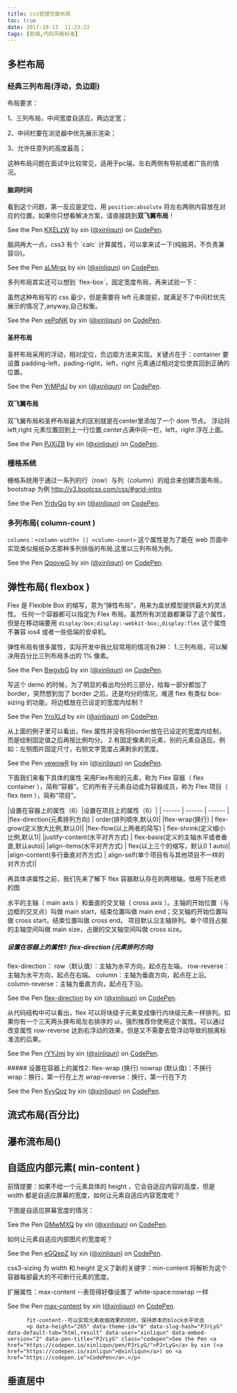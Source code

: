```yaml
---
title: css管理页面布局
toc: true
date: 2017-10-13  11:23:22
tags: [前端,代码风格标准]
---
```


## 多栏布局

### 经典三列布局(浮动，负边距)

布局要求：

1、三列布局，中间宽度自适应，两边定宽； 

2、中间栏要在浏览器中优先展示渲染； 

3、允许任意列的高度最高；

这种布局问题在面试中比较常见，适用于pc端，左右两侧有导航或者广告的情况。

#### 脑洞时间

看到这个问题，第一反应是定位，用 `position:absolute` 将左右两侧内容放在对应的位置。如果你只想看解决方案，请直接跳到**双飞翼布局**！

<p data-height="265" data-theme-id="0" data-slug-hash="KXELzW" data-default-tab="css,result" data-user="xinliqun" data-embed-version="2" data-pen-title="KXELzW" class="codepen">See the Pen <a href="https://codepen.io/xinliqun/pen/KXELzW/">KXELzW</a> by xin (<a href="https://codepen.io/xinliqun">@xinliqun</a>) on <a href="https://codepen.io">CodePen</a>.</p>
<script async src="https://production-assets.codepen.io/assets/embed/ei.js"></script>
脑洞再大一点，css3 有个 `calc` 计算属性，可以拿来试一下(纯脑洞，不负责兼容😒)。

<p data-height="265" data-theme-id="0" data-slug-hash="aLMrgx" data-default-tab="css,result" data-user="xinliqun" data-embed-version="2" data-pen-title="aLMrgx" class="codepen">See the Pen <a href="https://codepen.io/xinliqun/pen/aLMrgx/">aLMrgx</a> by xin (<a href="https://codepen.io/xinliqun">@xinliqun</a>) on <a href="https://codepen.io">CodePen</a>.</p>
<script async src="https://production-assets.codepen.io/assets/embed/ei.js"></script>
多列布局其实还可以想到 `flex-box`，固定宽度布局，再来试验一下：

虽然这种布局写的 css 最少，但是需要将 left 元素提前，就满足不了中间栏优先展示的情况了,anyway,自己权衡。

<p data-height="265" data-theme-id="0" data-slug-hash="vePqNK" data-default-tab="css,result" data-user="xinliqun" data-embed-version="2" data-pen-title="vePqNK" class="codepen">See the Pen <a href="https://codepen.io/xinliqun/pen/vePqNK/">vePqNK</a> by xin (<a href="https://codepen.io/xinliqun">@xinliqun</a>) on <a href="https://codepen.io">CodePen</a>.</p>
<script async src="https://production-assets.codepen.io/assets/embed/ei.js"></script>

#### 圣杯布局
圣杯布局采用的浮动，相对定位，负边距方法来实现。关键点在于：container 要设置 padding-left，pading-right，left，right 元素通过相对定位使其回到正确的位置。
<p data-height="265" data-theme-id="0" data-slug-hash="YrMPdJ" data-default-tab="css,result" data-user="xinliqun" data-embed-version="2" data-pen-title="YrMPdJ" class="codepen">See the Pen <a href="https://codepen.io/xinliqun/pen/YrMPdJ/">YrMPdJ</a> by xin (<a href="https://codepen.io/xinliqun">@xinliqun</a>) on <a href="https://codepen.io">CodePen</a>.</p>
<script async src="https://production-assets.codepen.io/assets/embed/ei.js"></script>

#### 双飞翼布局
双飞翼布局和圣杯布局最大的区别就是在center里添加了一个 dom 节点。
浮动将 left,right 元素位置回到上一行位置,center占满中间一栏，left，right 浮在上面。

<p data-height="265" data-theme-id="0" data-slug-hash="PJXjZB" data-default-tab="css,result" data-user="xinliqun" data-embed-version="2" data-pen-title="PJXjZB" class="codepen">See the Pen <a href="https://codepen.io/xinliqun/pen/PJXjZB/">PJXjZB</a> by xin (<a href="https://codepen.io/xinliqun">@xinliqun</a>) on <a href="https://codepen.io">CodePen</a>.</p>
<script async src="https://production-assets.codepen.io/assets/embed/ei.js"></script>

### 栅格系统
栅格系统用于通过一系列的行（row）与列（column）的组合来创建页面布局，bootstrap 为例 http://v3.bootcss.com/css/#grid-intro

<p data-height="265" data-theme-id="0" data-slug-hash="YrdvQq" data-default-tab="html,result" data-user="xinliqun" data-embed-version="2" data-pen-title="YrdvQq" class="codepen">See the Pen <a href="https://codepen.io/xinliqun/pen/YrdvQq/">YrdvQq</a> by xin (<a href="https://codepen.io/xinliqun">@xinliqun</a>) on <a href="https://codepen.io">CodePen</a>.</p>
<script async src="https://production-assets.codepen.io/assets/embed/ei.js"></script> 

### 多列布局( column-count )
`columns：<column-width> || <column-count>` 这个属性是为了能在 web  页面中实现类似报纸杂志那种多列排版的布局,这里以三列布局为例。
<p data-height="265" data-theme-id="0" data-slug-hash="QqovwG" data-default-tab="html,result" data-user="xinliqun" data-embed-version="2" data-pen-title="QqovwG" class="codepen">See the Pen <a href="https://codepen.io/xinliqun/pen/QqovwG/">QqovwG</a> by xin (<a href="https://codepen.io/xinliqun">@xinliqun</a>) on <a href="https://codepen.io">CodePen</a>.</p>
<script async src="https://production-assets.codepen.io/assets/embed/ei.js"></script>

## 弹性布局( flexbox )
Flex 是 Flexible Box 的缩写，意为“弹性布局”，用来为盒状模型提供最大的灵活性。
任何一个容器都可以指定为 Flex 布局。虽然所有浏览器都兼容了这个属性，但是在移动端要用 ` display:box;display:-webkit-box; `,`display:flex`  这个属性不兼容 ios4 或者一些低端的安卓机。

弹性布局有很多属性，实际开发中我比较常用的情况有2种：
1.三列布局，可以解决用百分比三列布局多出的 1% 像素。

<p data-height="265" data-theme-id="0" data-slug-hash="BwgybG" data-default-tab="css,result" data-user="xinliqun" data-embed-version="2" data-pen-title="BwgybG" class="codepen">See the Pen <a href="https://codepen.io/xinliqun/pen/BwgybG/">BwgybG</a> by xin (<a href="https://codepen.io/xinliqun">@xinliqun</a>) on <a href="https://codepen.io">CodePen</a>.</p>
<script async src="https://production-assets.codepen.io/assets/embed/ei.js"></script>
写这个 demo 的时候，为了明显的看出均分的三部分，给每一部分都加了 border，突然想到加了 border 之后，还是均分的情况，难道 flex 有类似 box-sizing 的功能，将边框放在已设定的宽度内绘制？

<p data-height="265" data-theme-id="0" data-slug-hash="YroXLd" data-default-tab="css,result" data-user="xinliqun" data-embed-version="2" data-pen-title="YroXLd" class="codepen">See the Pen <a href="https://codepen.io/xinliqun/pen/YroXLd/">YroXLd</a> by xin (<a href="https://codepen.io/xinliqun">@xinliqun</a>) on <a href="https://codepen.io">CodePen</a>.</p>
<script async src="https://production-assets.codepen.io/assets/embed/ei.js"></script>
从上面的例子里可以看出，flex 属性并没有将border放在已设定的宽度内绘制，而是绘制固定值之后再按比例均分。
2.有固定像素的元素，别的元素自适应。例如：左侧图片固定尺寸，右侧文字宽度占满剩余的宽度。
<p data-height="265" data-theme-id="0" data-slug-hash="vewowR" data-default-tab="html,result" data-user="xinliqun" data-embed-version="2" data-pen-title="vewowR" class="codepen">See the Pen <a href="https://codepen.io/xinliqun/pen/vewowR/">vewowR</a> by xin (<a href="https://codepen.io/xinliqun">@xinliqun</a>) on <a href="https://codepen.io">CodePen</a>.</p>
<script async src="https://production-assets.codepen.io/assets/embed/ei.js"></script>

下面我们来看下具体的属性
采用Flex布局的元素，称为 Flex 容器（ flex container ），简称”容器”。它的所有子元素自动成为容器成员，称为 Flex 项目（ flex item ），简称”项目”。

|设置在容器上的属性（6）|设置在项目上的属性（6）|
| ------ | ------ | ------ |
|flex-direction(元素排列方向) | order(排列顺序,默认0)|
|flex-wrap(换行) | flex-grow(定义放大比例,默认0)|
|flex-flow(以上两者的简写) | flex-shrink(定义缩小比例,默认1)|
|justify-content(水平对齐方式) | flex-basis(定义的主轴水平或者垂直,默认auto)|
|align-items(水平对齐方式) | flex(以上三个的缩写，默认0 1 auto)|
|align-content(多行垂直对齐方式) | align-self(单个项目有与其他项目不一样的对齐方式)|

再具体讲属性之前，我们先来了解下 flex 容器默认存在的两根轴，借用下阮老师的图
<img src="http://www.ruanyifeng.com/blogimg/asset/2015/bg2015071004.png" alt="">

水平的主轴（ main axis ）和垂直的交叉轴（ cross axis ）。主轴的开始位置（与边框的交叉点）叫做 main start，结束位置叫做 main end；交叉轴的开始位置叫做 cross start，结束位置叫做 cross end。
项目默认沿主轴排列。单个项目占据的主轴空间叫做 main size，占据的交叉轴空间叫做 cross size。

##### 设置在容器上的属性1: flex-direction (元素排列方向)
flex-direction：
	row（默认值）：主轴为水平方向，起点在左端。
	row-reverse：主轴为水平方向，起点在右端。
	column：主轴为垂直方向，起点在上沿。
	column-reverse：主轴为垂直方向，起点在下沿。
<p data-height="265" data-theme-id="0" data-slug-hash="GOrRbR" data-default-tab="css,result" data-user="xinliqun" data-embed-version="2" data-pen-title="flex-direction" class="codepen">See the Pen <a href="https://codepen.io/xinliqun/pen/GOrRbR/">flex-direction</a> by xin (<a href="https://codepen.io/xinliqun">@xinliqun</a>) on <a href="https://codepen.io">CodePen</a>.</p>
<script async src="https://production-assets.codepen.io/assets/embed/ei.js"></script>
从代码结构中可以看出，flex 可以将块级子元素变成像行内块级元素一样排列。如果你有一个三天两头换布局左右排序的 ui，强烈推荐你使用这个属性。可以通过改变属性 row-reverse 达到右浮动的效果，但是又不需要去管浮动导致的脱离标准流的后果。
<p data-height="265" data-theme-id="0" data-slug-hash="rYYJmj" data-default-tab="css,result" data-user="xinliqun" data-embed-version="2" data-pen-title="rYYJmj" class="codepen">See the Pen <a href="https://codepen.io/xinliqun/pen/rYYJmj/">rYYJmj</a> by xin (<a href="https://codepen.io/xinliqun">@xinliqun</a>) on <a href="https://codepen.io">CodePen</a>.</p>
<script async src="https://production-assets.codepen.io/assets/embed/ei.js"></script>
##### 设置在容器上的属性2: flex-wrap (换行)
	nowrap (默认值)：不换行
	wrap：换行，第一行在上方
	wrap-reverse：换行，第一行在下方
<p data-height="265" data-theme-id="0" data-slug-hash="KyyQoz" data-default-tab="html,result" data-user="xinliqun" data-embed-version="2" data-pen-title="KyyQoz" class="codepen">See the Pen <a href="https://codepen.io/xinliqun/pen/KyyQoz/">KyyQoz</a> by xin (<a href="https://codepen.io/xinliqun">@xinliqun</a>) on <a href="https://codepen.io">CodePen</a>.</p>
<script async src="https://production-assets.codepen.io/assets/embed/ei.js"></script>

## 流式布局(百分比)

## 瀑布流布局()

## 自适应内部元素( min-content )

前情提要：如果不给一个元素具体的 height ，它会自适应内容的高度，但是 width 都是自适应屏幕的宽度，如何让元素自适应内容宽度呢？

下图是自适应屏幕宽度的情况：

<p data-height="265" data-theme-id="0" data-slug-hash="GMwMXQ" data-default-tab="html,result" data-user="xinliqun" data-embed-version="2" data-pen-title="GMwMXQ" class="codepen">See the Pen <a href="https://codepen.io/xinliqun/pen/GMwMXQ/">GMwMXQ</a> by xin (<a href="https://codepen.io/xinliqun">@xinliqun</a>) on <a href="https://codepen.io">CodePen</a>.</p>
<script async src="https://production-assets.codepen.io/assets/embed/ei.js"></script>
如何让元素自适应内部图片的宽度呢？

<p data-height="265" data-theme-id="0" data-slug-hash="eGQepZ" data-default-tab="html,result" data-user="xinliqun" data-embed-version="2" data-pen-title="eGQepZ" class="codepen">See the Pen <a href="https://codepen.io/xinliqun/pen/eGQepZ/">eGQepZ</a> by xin (<a href="https://codepen.io/xinliqun">@xinliqun</a>) on <a href="https://codepen.io">CodePen</a>.</p>
<script async src="https://production-assets.codepen.io/assets/embed/ei.js"></script>

css3-sizing 为 width 和 height 定义了新的关键字：min-content 将解析为这个容器每部最大的不可断行元素的宽度。

扩展属性：max-content --表现得好像设置了 white-space:nowrap 一样
		<p data-height="265" data-theme-id="0" data-slug-hash="QqXoVq" data-default-tab="html,result" data-user="xinliqun" data-embed-version="2" data-pen-title="max-content" class="codepen">See the Pen <a href="https://codepen.io/xinliqun/pen/QqXoVq/">max-content</a> by xin (<a href="https://codepen.io/xinliqun">@xinliqun</a>) on <a href="https://codepen.io">CodePen</a>.</p>
<script async src="https://production-assets.codepen.io/assets/embed/ei.js"></script>
		  fit-content--可以实现元素收缩效果的同时，保持原本的block水平状态
		  <p data-height="265" data-theme-id="0" data-slug-hash="PJrLyG" data-default-tab="html,result" data-user="xinliqun" data-embed-version="2" data-pen-title="PJrLyG" class="codepen">See the Pen <a href="https://codepen.io/xinliqun/pen/PJrLyG/">PJrLyG</a> by xin (<a href="https://codepen.io/xinliqun">@xinliqun</a>) on <a href="https://codepen.io">CodePen</a>.</p>
<script async src="https://production-assets.codepen.io/assets/embed/ei.js"></script>

## 垂直居中